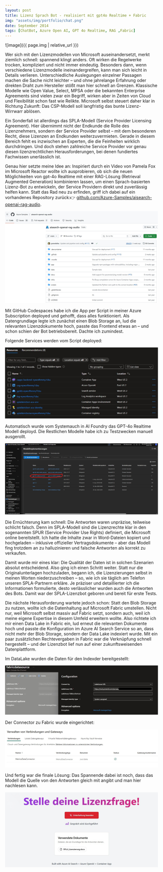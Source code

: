 ```yaml
---
layout: post
title: Lizenz Sprach Bot - realisiert mit gpt4o Realtime + Fabric
img: "assets/img/portfolio/chat.png"
date: September 2014
tags: [ChatBot, Azure Open AI, GPT 4o Realtime, RAG ,Fabric]
---
```


![image]({{ page.img | relative_url }})

Wer sich mit den Lizenzmodellen von Microsoft auseinandersetzt, merkt ziemlich schnell: spannend klingt anders. Oft wirken die Regelwerke trocken, kompliziert und nicht immer eindeutig. Besonders dann, wenn verschiedene Lizenzmodelle ineinandergreifen, kann man sich leicht in Details verlieren. Unterschiedliche Auslegungen einzelner Passagen machen die Sache nicht leichter – und ohne jahrelange Erfahrung oder direkten Draht zum Hersteller stößt man hier schnell an Grenzen. Klassische Modelle wie Open Value, Select, MPSA oder die bekannten Enterprise Agreements sind vielen zwar ein Begriff, wirken aber in Zeiten von Cloud und Flexibilität schon fast wie Relikte. Microsoft selbst steuert daher klar in Richtung Zukunft: Das CSP-Modell soll langfristig das bunte Lizenz-Wirrwarr ablösen.

Ein Sonderfall ist allerdings das SPLA-Modell (Service Provider Licensing Agreement). Hier übernimmt nicht der Endkunde die Rolle des Lizenznehmers, sondern der Service Provider selbst – mit dem besonderen Recht, diese Lizenzen an Endkunden weiterzuvermieten. Gerade in diesem Bereich fehlt es inzwischen an Experten, die die Feinheiten wirklich durchdringen. Und doch stehen zahlreiche Service Provider vor genau diesen lizenzrechtlichen Herausforderungen, bei denen fundiertes Fachwissen unerlässlich ist.

Genau hier setzte meine Idee an: Inspiriert durch ein Video von Pamela Fox im Microsoft Reactor wollte ich ausprobieren, ob sich die neuen Möglichkeiten von gpt-4o Realtime mit einer RAG-Lösung (Retrieval Augmented Generation) kombinieren lassen, um einen Sprach-basierten Lizenz-Bot zu entwickeln, der Service Providern direkt und zuverlässig helfen kann. Statt das Rad neu zu erfinden, griff ich dabei auf ein vorhandenes Repository zurück:👉 <a href="https://github.com/Azure-Samples/aisearch-openai-rag-audio" target="_blank" rel="noopener">github.com/Azure-Samples/aisearch-openai-rag-audio</a>.

<img src="/assets/img/portfolio/aisearchgithub.jpg" alt="Azure AI Search RAG Audio" />

Mit GitHub Codespaces habe ich die App per Script in meiner Azure Subscription deployed und gehofft, dass alles funktioniert. Als Datengrundlage legte ich zunächst einen Blob Storage an, lud die relevanten Lizenzdokumente hoch, passte das Frontend etwas an – und schon schien der Bot betriebsbereit. Dachte ich zumindest.

Folgende Services werden vom Script deployed:<br>

<img src="/assets/img/portfolio/azureressource.jpg" alt="Azure AI Ressource" /><br>

Automatisch wurde vom Systemauch in AI Foundry das GPT-4o Realtime Modell deployd. Die Restlichen Modelle habe ich zu Testzwecken manuell ausgerollt.

<img src="/assets/img/portfolio/gptrealtime.jpg" alt="Azure AI Ressource" /><br>

Die Ernüchterung kam schnell: Die Antworten waren unpräzise, teilweise schlicht falsch. Denn im SPLA-Modell sind die Lizenzrechte klar in den sogenannten SPUR (Service Provider Use Rights) definiert, die Microsoft online bereitstellt. Ich hatte die Inhalte zwar in Word-Dateien kopiert und hochgeladen – inklusive offizieller Vertragsdokumente – aber das Modell fing trotzdem an zu halluzinieren und falsche Antworten als korrekt zu verkaufen.

Damit wurde mir eines klar: Die Qualität der Daten ist in solchen Szenarien absolut entscheidend. Also ging ich einen Schritt weiter. Statt nur die Originalunterlagen hochzuladen, begann ich, die Lizenzierungen selbst in meinen Worten niederzuschreiben – so, wie ich sie täglich am Telefon unseren SPLA-Partnern erkläre. Je präziser und detaillierter ich die Informationen formulierte, desto verlässlicher wurden auch die Antworten des Bots. Damit war der SPLA-Lizenzbot geboren und bereit für erste Tests.

Die nächste Herausforderung wartete jedoch schon: Statt den Blob Storage zu nutzen, wollte ich die Datenhaltung auf Microsoft Fabric umstellen. Nicht nur, weil Microsoft selbst massiv auf Fabric setzt, sondern auch, weil ich meine eigene Expertise in diesem Umfeld erweitern wollte. Also richtete ich mir einen Data Lake in Fabric ein, lud erneut die relevanten Dokumente hoch und passte die Konfiguration im Azure AI Search Service so an, dass nicht mehr der Blob Storage, sondern der Data Lake indexiert wurde. Mit ein paar zusätzlichen Rechtevergaben in Fabric war die Verknüpfung schnell hergestellt – und der Lizenzbot lief nun auf einer zukunftsweisenden Datenplattform.

Im DataLake wurden die Daten für den Indexder bereitgestellt:<br>

<img src="/assets/img/portfolio/datalake.jpg" alt="Azure - Fabric - Connector" /><br>



Der Connector zu Fabric wurde eingerichtet:<br>

<img src="/assets/img/portfolio/connector.jpg" alt="Azure - Fabric - Connector" /><br>



Und fertig war die finale Lösung:
Das Spannende dabei ist noch, dass das Modell die Quelle von den Antworten gleich mit angibt und man hier nachlesen kann. 

<img src="/assets/img/portfolio/frontend.jpg" alt="GPT License Voice Audio Bot" /><br>


